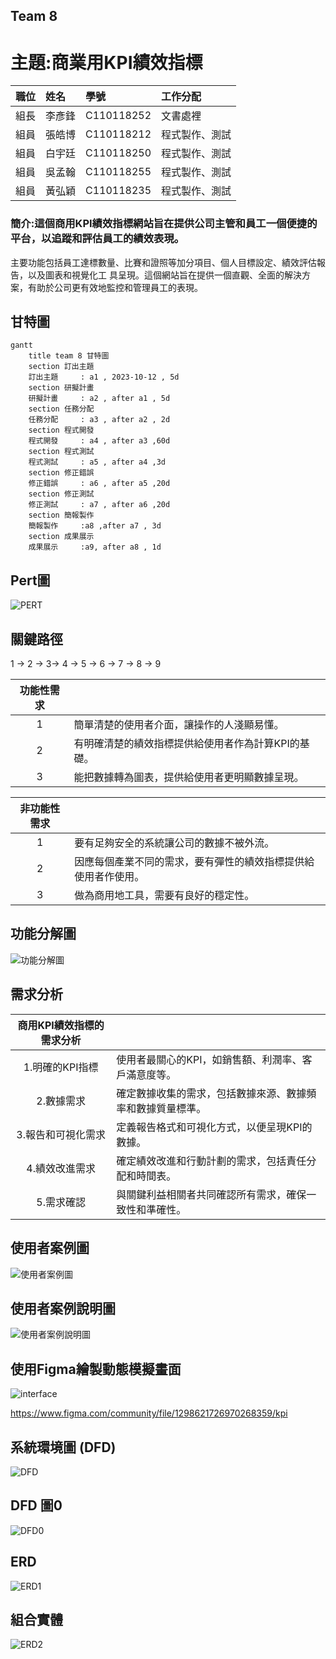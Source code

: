 ## Team 8
# 主題:商業用KPI績效指標
| **職位** | **姓名** | **學號** | **工作分配**|
| :---     |  :---       |  :---   | :---      |
|   組長   | 李彥鋒   | C110118252  |     文書處裡      |
|   組員   | 張皓博   | C110118212  |     程式製作、測試      |
|   組員   | 白宇廷   | C110118250  |     程式製作、測試     |
|   組員   | 吳孟翰   | C110118255  |     程式製作、測試     |
|   組員   | 黃弘穎   | C110118235  |     程式製作、測試     |

### 簡介:這個商用KPI績效指標網站旨在提供公司主管和員工一個便捷的平台，以追蹤和評估員工的績效表現。
主要功能包括員工達標數量、比賽和證照等加分項目、個人目標設定、績效評估報告，以及圖表和視覺化工
具呈現。這個網站旨在提供一個直觀、全面的解決方案，有助於公司更有效地監控和管理員工的表現。

## 甘特圖
```mermaid
gantt
    title team 8 甘特圖
    section 訂出主題
    訂出主題     : a1 , 2023-10-12 , 5d
    section 研擬計畫
    研擬計畫     : a2 , after a1 , 5d
    section 任務分配
    任務分配     : a3 , after a2 , 2d
    section 程式開發
    程式開發     : a4 , after a3 ,60d
    section 程式測試
    程式測試     : a5 , after a4 ,3d
    section 修正錯誤
    修正錯誤     : a6 , after a5 ,20d
    section 修正測試
    修正測試     : a7 , after a6 ,20d
    section 簡報製作
    簡報製作     :a8 ,after a7 , 3d
    section 成果展示
    成果展示     :a9, after a8 , 1d
```

## Pert圖
![PERT]( Pert.png )

## 關鍵路徑
1 -> 2 -> 3-> 4 -> 5 -> 6 -> 7 -> 8 -> 9

|**功能性需求**||
|:--:|:--|
|1|簡單清楚的使用者介面，讓操作的人淺顯易懂。|
|2|有明確清楚的績效指標提供給使用者作為計算KPI的基礎。|
|3|能把數據轉為圖表，提供給使用者更明顯數據呈現。|

|**非功能性需求**||
|:--:|:--|
|1|要有足夠安全的系統讓公司的數據不被外流。|
|2|因應每個產業不同的需求，要有彈性的績效指標提供給使用者作使用。|
|3|做為商用地工具，需要有良好的穩定性。|

## 功能分解圖
![功能分解圖](Chart.png)

## 需求分析
|**商用KPI績效指標的需求分析**||
|:--:|:--|
|1.明確的KPI指標|使用者最關心的KPI，如銷售額、利潤率、客戶滿意度等。|
|2.數據需求|確定數據收集的需求，包括數據來源、數據頻率和數據質量標準。|
|3.報告和可視化需求|定義報告格式和可視化方式，以便呈現KPI的數據。|
|4.績效改進需求|確定績效改進和行動計劃的需求，包括責任分配和時間表。|
|5.需求確認|與關鍵利益相關者共同確認所有需求，確保一致性和準確性。|

## 使用者案例圖

![使用者案例圖](使用者案例圖1.png)

## 使用者案例說明圖

![使用者案例說明圖](使用者案例說明圖.png)

## 使用Figma繪製動態模擬畫面
![interface](interface.png)

https://www.figma.com/community/file/1298621726970268359/kpi

## 系統環境圖 (DFD)
![DFD](DFD.png)

## DFD 圖0
![DFD0](DFD0.png)

## ERD
![ERD1](ERD1.png)

## 組合實體
![ERD2](ERD2.png)
